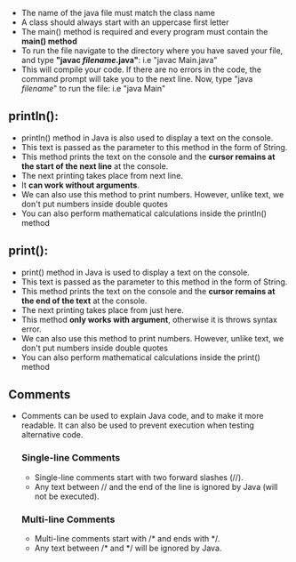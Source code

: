 - The name of the java file must match the class name
- A class should always start with an uppercase first letter
- The main() method is required and every program must contain the **main() method**          
- To run the file navigate to the directory where you have saved your file, and type **"javac *filename*.java"**: i.e "javac Main.java"
- This will compile your code. If there are no errors in the code, the command prompt will take you to the next line. Now, type "java *filename*" to run the file: i.e "java Main"



## println(): 
- println() method in Java is also used to display a text on the console. 
- This text is passed as the parameter to this method in the form of String. 
- This method prints the text on the console and the **cursor remains at the start of the next line** at the console. 
- The next printing takes place from next line.
- It **can work without arguments**.
- We can also use this method to print numbers. However, unlike text, we don't put numbers inside double quotes
- You can also perform mathematical calculations inside the println() method


## print():
- print() method in Java is used to display a text on the console. 
- This text is passed as the parameter to this method in the form of String. 
- This method prints the text on the console and the **cursor remains at the end of the text** at the console. 
- The next printing takes place from just here.
- This method **only works with argument**, otherwise it is throws syntax error.
- We can also use this method to print numbers. However, unlike text, we don't put numbers inside double quotes
- You can also perform mathematical calculations inside the print() method


## Comments
- Comments can be used to explain Java code, and to make it more readable. It can also be used to prevent execution when testing alternative code.
  ### Single-line Comments
    - Single-line comments start with two forward slashes (//).
    - Any text between // and the end of the line is ignored by Java (will not be executed).
  
  ### Multi-line Comments
    - Multi-line comments start with /* and ends with */.
    - Any text between /* and */ will be ignored by Java.
